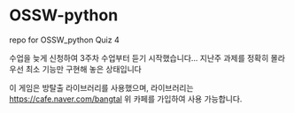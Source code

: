 # OSSW-python
repo for OSSW_python Quiz 4

수업을 늦게 신청하여 3주차 수업부터 듣기 시작했습니다...
지난주 과제를 정확히 몰라 우선 최소 기능만 구현해 놓은 상태입니다

이 게임은 방탈출 라이브러리를 사용했으며, 라이브러리는
https://cafe.naver.com/bangtal
위 카페를 가입하여 사용 가능합니다.
